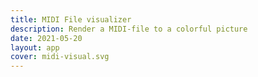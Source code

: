 ```yaml
---
title: MIDI File visualizer
description: Render a MIDI-file to a colorful picture
date: 2021-05-20
layout: app
cover: midi-visual.svg
---
```



<client-only>
  <midi-visualizer />
</client-only>
